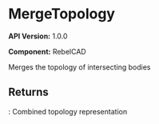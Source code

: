 # MergeTopology

**API Version:** 1.0.0

**Component:** RebelCAD

Merges the topology of intersecting bodies

## Returns

: Combined topology representation

